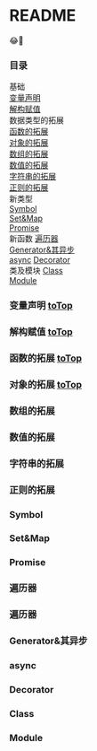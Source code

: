 # README
:joy::shit:
### 目录
基础  
[变量声明](#变量声明)  
[解构赋值](#解构赋值)  
数据类型的拓展  
[函数的拓展](#函数的拓展)  
[对象的拓展](#对象的拓展)  
[数组的拓展](#数组的拓展)  
[数值的拓展](#数值的拓展)  
[字符串的拓展](#字符串的拓展)  
[正则的拓展](#正则的拓展)  
新类型  
[Symbol](#Symbol)  
[Set&Map](#Set&Map)  
[Promise](#Promise)  
新函数
[遍历器](#遍历器)  
[Generator&其异步](#Generator&其异步)  
[async](#async)
[Decorator](#Decorator)   
类及模块
[Class](#Class)  
[Module](#Module)  

### 变量声明 [toTop](#readme)
### 解构赋值 [toTop](#readme)
### 函数的拓展 [toTop](#readme)
### 对象的拓展 [toTop](#readme)
### 数组的拓展
### 数值的拓展
### 字符串的拓展
### 正则的拓展
### Symbol
### Set&Map
### Promise
### 遍历器
### 遍历器
### Generator&其异步
### async
### Decorator
### Class
### Module
